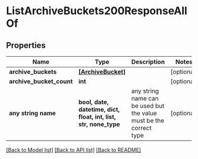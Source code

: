 # ListArchiveBuckets200ResponseAllOf


## Properties
Name | Type | Description | Notes
------------ | ------------- | ------------- | -------------
**archive_buckets** | [**[ArchiveBucket]**](ArchiveBucket.md) |  | [optional] 
**archive_bucket_count** | **int** |  | [optional] 
**any string name** | **bool, date, datetime, dict, float, int, list, str, none_type** | any string name can be used but the value must be the correct type | [optional]

[[Back to Model list]](../README.md#documentation-for-models) [[Back to API list]](../README.md#documentation-for-api-endpoints) [[Back to README]](../README.md)


